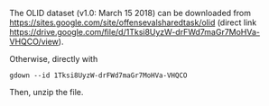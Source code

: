 The OLID dataset (v1.0: March 15 2018) can be downloaded from https://sites.google.com/site/offensevalsharedtask/olid (direct link https://drive.google.com/file/d/1Tksi8UyzW-drFWd7maGr7MoHVa-VHQCO/view). 

Otherwise, directly with 

```
gdown --id 1Tksi8UyzW-drFWd7maGr7MoHVa-VHQCO
```

Then, unzip the file.